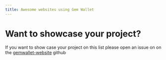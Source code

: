 ```yaml
---
title: Awesome websites using Gem Wallet
---
```


# Want to showcase your project?

If you want to show case your project on this list please open an issue on on the [gemwallet-website](https://github.com/GemWallet/gemwallet-website/issues) github

